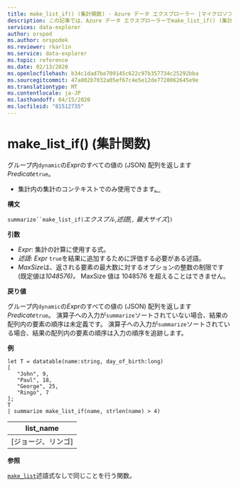 ```yaml
---
title: make_list_if() (集計関数) - Azure データ エクスプローラー |マイクロソフトドキュメント
description: この記事では、Azure データ エクスプローラーでmake_list_if() (集計関数) について説明します。
services: data-explorer
author: orspod
ms.author: orspodek
ms.reviewer: rkarlin
ms.service: data-explorer
ms.topic: reference
ms.date: 02/13/2020
ms.openlocfilehash: b34c1dad7be709145c622c97b357734c25292bba
ms.sourcegitcommit: 47a002b7032a05ef67c4e5e12de7720062645e9e
ms.translationtype: MT
ms.contentlocale: ja-JP
ms.lasthandoff: 04/15/2020
ms.locfileid: "81512735"
---
```

# <a name="make_list_if-aggregation-function"></a>make_list_if() (集計関数)

グループ内`dynamic`の*Expr*のすべての値の (JSON) 配列を返します*Predicate*`true`。

* 集計内の集計のコンテキストでのみ使用できます[。](summarizeoperator.md)

**構文**

`summarize``make_list_if(`*エクスプル*,*述語*[`,` *最大サイズ*]`)`

**引数**

* *Expr*: 集計の計算に使用する式。
* *述語*: *Expr* `true`を結果に追加するために評価する必要がある述語。
* *MaxSize*は、返される要素の最大数に対するオプションの整数の制限です (既定値は*1048576)。* MaxSize 値は 1048576 を超えることはできません。

**戻り値**

グループ内`dynamic`の*Expr*のすべての値の (JSON) 配列を返します*Predicate*`true`。
演算子への入力が`summarize`ソートされていない場合、結果の配列内の要素の順序は未定義です。
演算子への入力が`summarize`ソートされている場合、結果の配列内の要素の順序は入力の順序を追跡します。

**例**

```kusto
let T = datatable(name:string, day_of_birth:long)
[
   "John", 9,
   "Paul", 18,
   "George", 25,
   "Ringo", 7
];
T
| summarize make_list_if(name, strlen(name) > 4)
```

|list_name|
|----|
|[ジョージ、リンゴ]|

**参照**

[`make_list`](./makelist-aggfunction.md)述語式なしで同じことを行う関数。